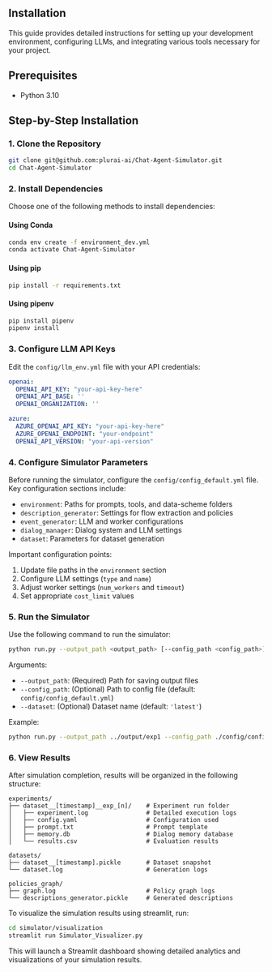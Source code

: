 ## Installation

This guide provides detailed instructions for setting up your development environment, configuring LLMs, and integrating various tools necessary for your project.

## Prerequisites

- Python 3.10

## Step-by-Step Installation

### 1. Clone the Repository

```bash
git clone git@github.com:plurai-ai/Chat-Agent-Simulator.git
cd Chat-Agent-Simulator
```

### 2. Install Dependencies

Choose one of the following methods to install dependencies:

#### Using Conda
```bash
conda env create -f environment_dev.yml
conda activate Chat-Agent-Simulator
```

#### Using pip
```bash
pip install -r requirements.txt
```

#### Using pipenv
```bash
pip install pipenv
pipenv install
```

### 3. Configure LLM API Keys

Edit the `config/llm_env.yml` file with your API credentials:

```yaml
openai:
  OPENAI_API_KEY: "your-api-key-here"
  OPENAI_API_BASE: ''
  OPENAI_ORGANIZATION: ''

azure:
  AZURE_OPENAI_API_KEY: "your-api-key-here"
  AZURE_OPENAI_ENDPOINT: "your-endpoint"
  OPENAI_API_VERSION: "your-api-version"
```

### 4. Configure Simulator Parameters

Before running the simulator, configure the `config/config_default.yml` file. Key configuration sections include:

- `environment`: Paths for prompts, tools, and data-scheme folders
- `description_generator`: Settings for flow extraction and policies
- `event_generator`: LLM and worker configurations
- `dialog_manager`: Dialog system and LLM settings
- `dataset`: Parameters for dataset generation

Important configuration points:
1. Update file paths in the `environment` section
2. Configure LLM settings (`type` and `name`)
3. Adjust worker settings (`num_workers` and `timeout`)
4. Set appropriate `cost_limit` values

### 5. Run the Simulator

Use the following command to run the simulator:

```bash
python run.py --output_path <output_path> [--config_path <config_path>] [--dataset <dataset>]
```

Arguments:
- `--output_path`: (Required) Path for saving output files
- `--config_path`: (Optional) Path to config file (default: `config/config_default.yml`)
- `--dataset`: (Optional) Dataset name (default: `'latest'`)

Example:
```bash
python run.py --output_path ../output/exp1 --config_path ./config/config_airline.yml
```

### 6. View Results

After simulation completion, results will be organized in the following structure:

```
experiments/
├── dataset__[timestamp]__exp_[n]/    # Experiment run folder
│   ├── experiment.log                # Detailed execution logs
│   ├── config.yaml                   # Configuration used
│   ├── prompt.txt                    # Prompt template
│   ├── memory.db                     # Dialog memory database
│   └── results.csv                   # Evaluation results

datasets/
├── dataset__[timestamp].pickle       # Dataset snapshot
└── dataset.log                       # Generation logs

policies_graph/
├── graph.log                         # Policy graph logs
└── descriptions_generator.pickle     # Generated descriptions
```

To visualize the simulation results using streamlit, run:
```bash
cd simulator/visualization 
streamlit run Simulator_Visualizer.py
```
This will launch a Streamlit dashboard showing detailed analytics and visualizations of your simulation results.
```
